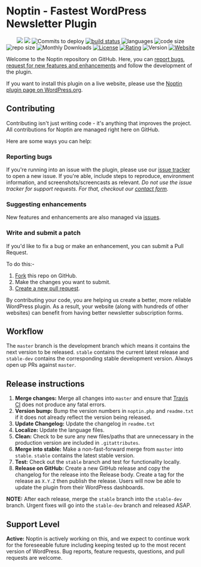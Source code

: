 # Noptin - Fastest WordPress Newsletter Plugin

<p align="center">
    <a href="https://github.com/hizzle-co/noptin/graphs/contributors" alt="Contributors">
        <img src="https://img.shields.io/github/contributors/hizzle-co/noptin" /></a>
    <a href="https://github.com/hizzle-co/noptin/pulse" alt="Activity">
        <img src="https://img.shields.io/github/commit-activity/m/hizzle-co/noptin" /></a>
    <img src="https://img.shields.io/github/commits-since/hizzle-co/noptin/latest?label=Commits%20To%20Deploy" alt="Commits to deploy">
    <a href="https://travis-ci.org/hizzle-co/noptin">
        <img src="https://img.shields.io/travis/hizzle-co/noptin/master" alt="build status"></a>
    <img src="https://img.shields.io/github/languages/count/hizzle-co/noptin" alt="languages">
    <img src="https://img.shields.io/github/languages/code-size/hizzle-co/noptin" alt="code size">
    <img src="https://img.shields.io/github/repo-size/hizzle-co/noptin" alt="repo size">
    <img src="https://img.shields.io/wordpress/plugin/dm/newsletter-optin-box" alt="Monthly Downloads">
    <a href="https://www.gnu.org/licenses/gpl-3.0.en.html">
        <img src="https://img.shields.io/github/license/hizzle-co/noptin" alt="License"></a>
    <a href="https://wordpress.org/support/plugin/newsletter-optin-box/reviews/">
        <img src="https://img.shields.io/wordpress/plugin/stars/newsletter-optin-box" alt="Rating"></a>
    <img src="https://img.shields.io/wordpress/plugin/v/newsletter-optin-box?label=version" alt="Version">
    <a href="https://noptin.com">
        <img src="https://img.shields.io/website?url=https%3A%2F%2Fnoptin.com" alt="Website"></a>
</p>

Welcome to the Noptin repository on GitHub. Here, you can [report bugs](https://github.com/hizzle-co/noptin/issues/new?assignees=&labels=&template=bug_report.md&title=), [request for new features and enhancements](https://github.com/hizzle-co/noptin/issues/new?assignees=&labels=&template=feature_request.md&title=) and follow the development of the plugin.

If you want to install this plugin on a live website, please use the [Noptin plugin page on WordPress.org](https://wordpress.org/plugins/newsletter-optin-box/).

## Contributing

Contributing isn't just writing code - it's anything that improves the project. All contributions for Noptin are managed right here on GitHub. 

Here are some ways you can help:

### Reporting bugs

If you're running into an issue with the plugin, please use our [issue tracker](https://github.com/hizzle-co/noptin/issues/new?assignees=&labels=&template=bug_report.md&title=) to open a new issue. If you're able, include steps to reproduce, environment information, and screenshots/screencasts as relevant. *Do not use the issue tracker for support requests. For that, checkout our [contact form](https://noptin.com/contact/).*

### Suggesting enhancements

New features and enhancements are also managed via [issues](https://github.com/hizzle-co/noptin/issues/new?assignees=&labels=&template=feature_request.md&title=).

### Write and submit a patch

If you'd like to fix a bug or make an enhancement, you can submit a Pull Request. 

To do this:-

1. [Fork](https://help.github.com/en/github/getting-started-with-github/fork-a-repo) this repo on GitHub.
2. Make the changes you want to submit.
4. [Create a new pull request](https://help.github.com/en/articles/creating-a-pull-request-from-a-fork).

By contributing your code, you are helping us create a better, more reliable WordPress plugin. As a result, your website (along with hundreds of other websites) can benefit from having better newsletter subscription forms.

## Workflow

The `master` branch is the development branch which means it contains the next version to be released. `stable` contains the current latest release and `stable-dev` contains the corresponding stable development version. Always open up PRs against `master`.

## Release instructions

1. **Merge changes:** Merge all changes into `master` and ensure that [Travis CI](https://travis-ci.org/hizzle-co/noptin) does not produce any fatal errors.
2. **Version bump:** Bump the version numbers in `noptin.php` and `readme.txt` if it does not already reflect the version being released.
3. **Update Changelog:** Update the changelog in `readme.txt`
4. **Localize:** Update the language files.
5. **Clean:** Check to be sure any new files/paths that are unnecessary in the production version are included in `.gitattributes`.
6. **Merge into stable:** Make a non-fast-forward merge from `master` into `stable`. `stable` contains the latest stable version.
9. **Test:** Check out the `stable` branch and test for functionality locally.
10. **Release on GitHub:** Create a new GitHub release and copy the changelog for the release into the Release body. Create a tag for the release as `X.Y.Z` then publish the release. Users will now be able to update the plugin from their WordPress dashboards.

**NOTE:** After each release, merge the `stable` branch into the `stable-dev` branch. Urgent fixes will go into the `stable-dev` branch and released ASAP.


## Support Level

**Active:** Noptin is actively working on this, and we expect to continue work for the foreseeable future including keeping tested up to the most recent version of WordPress.  Bug reports, feature requests, questions, and pull requests are welcome.

